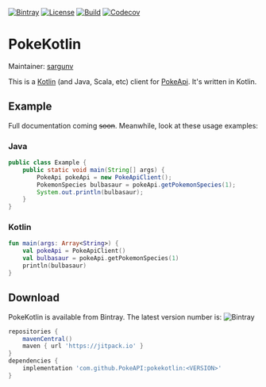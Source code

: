 [![Bintray](https://img.shields.io/bintray/v/sargunv/maven/pokekotlin)](https://bintray.com/sargunv/maven/pokekotlin)
[![License](https://img.shields.io/github/license/PokeAPI/pokekotlin)](https://github.com/PokeAPI/pokekotlin/blob/master/LICENSE)
[![Build](https://img.shields.io/github/workflow/status/pokeapi/pokekotlin/Java%20CI%20with%20Gradle)](https://github.com/PokeAPI/pokekotlin/actions?query=workflow%3A%22Java+CI+with+Gradle%22)
[![Codecov](https://img.shields.io/codecov/c/github/PokeAPI/pokekotlin)](https://codecov.io/gh/PokeAPI/pokekotlin)

# PokeKotlin

Maintainer: [sargunv](https://github.com/sargunv)

This is a [Kotlin](https://kotlinlang.org/) (and Java, Scala, etc) client for [PokeApi](https://github.com/PokeAPI/pokeapi). It's written in Kotlin.

## Example

Full documentation coming ~~soon~~. Meanwhile, look at these usage examples:

### Java

```java
public class Example {
    public static void main(String[] args) {
        PokeApi pokeApi = new PokeApiClient();
        PokemonSpecies bulbasaur = pokeApi.getPokemonSpecies(1);
        System.out.println(bulbasaur);
    }
}
```

### Kotlin

```kotlin
fun main(args: Array<String>) {
    val pokeApi = PokeApiClient()
    val bulbasaur = pokeApi.getPokemonSpecies(1)
    println(bulbasaur)
}
```

## Download

PokeKotlin is available from Bintray. The latest version number is: ![Bintray](https://img.shields.io/bintray/v/sargunv/maven/pokekotlin?label)

```groovy
repositories {
    mavenCentral()
    maven { url 'https://jitpack.io' }
}
dependencies {
    implementation 'com.github.PokeAPI:pokekotlin:<VERSION>'
}
```
